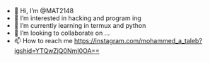 - 👋 Hi, I’m @MAT2148
- 👀 I’m interested in hacking and program ing
- 🌱 I’m currently learning in termux and python
- 💞️ I’m looking to collaborate on ...
- 📫 How to reach me https://instagram.com/mohammed_a_taleb?igshid=YTQwZjQ0NmI0OA==

<!---
MAT2148/MAT2148 is a ✨ special ✨ repository because its `README.md` (this file) appears on your GitHub profile.
You can click the Preview link to take a look at your changes.
--->
